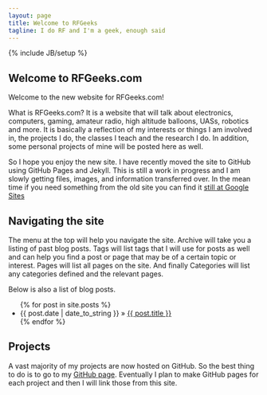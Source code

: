 ```yaml
---
layout: page
title: Welcome to RFGeeks 
tagline: I do RF and I'm a geek, enough said
---
```

{% include JB/setup %}

## Welcome to RFGeeks.com

Welcome to the new website for RFGeeks.com!

What is RFGeeks.com?  It is a website that will talk about electronics, computers, gaming, amateur radio, high altitude balloons, UASs, robotics and more.  It is basically a reflection of my interests or things I am involved in, the projects I do, the classes I teach and the research I do.  In addition, some personal projects of mine will be posted here as well.

So I hope you enjoy the new site.  I have recently moved the site to GitHub using GitHub Pages and Jekyll.  This is still a work in progress and I am slowly getting files, images, and information transferred over.  In the mean time if you need something from the old site you can find it [still at Google Sites](http://sites.google.con/site/rfgeeks)
    
## Navigating the site

The menu at the top will help you navigate the site.  Archive will take you a listing of past blog posts.  Tags will list tags that I will use for posts as well and can help you find a post or page that may be of a certain topic or interest.  Pages will list all pages on the site.  And finally Categories will list any categories defined and the relevant pages.

Below is also a list of blog posts.

<ul class="posts">
  {% for post in site.posts %}
    <li><span>{{ post.date | date_to_string }}</span> &raquo; <a href="{{ BASE_PATH }}{{ post.url }}">{{ post.title }}</a></li>
  {% endfor %}
</ul>

## Projects
A vast majority of my projects are now hosted on GitHub.  So the best thing to do is to go to my [GitHub page](http://github.com/matgyver).  Eventually I plan to make GitHub pages for each project and then I will link those from this site.

